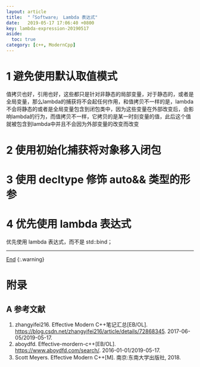 ```yaml
---
layout: article
title:  "「Software」 Lambda 表达式"
date:   2019-05-17 17:06:40 +0800
key: lambda-expression-20190517
aside:
  toc: true
category: [c++, ModernCpp]
---
```


<!--more-->

# 1 避免使用默认取值模式
值拷贝也好，引用也好，这些都只是针对非静态的局部变量，对于静态的，或者是全局变量，那么lambda的捕获将不会起任何作用，和值拷贝不一样的是，lambda不会将静态的或者是全局变量包含到闭包类中，因为这些变量在外部改变后，会影响lambda的行为，而值拷贝不一样，它拷贝的是某一时刻变量的值，此后这个值就被包含到lambda中并且不会因为外部变量的改变而改变


# 2 使用初始化捕获将对象移入闭包

# 3 使用 decltype 修饰 auto&& 类型的形参

# 4 优先使用 lambda 表达式
优先使用 lambda 表达式，而不是 std::bind；

-------------------  
 [End]()
{:.warning}  


# 附录
## A 参考文献
1. zhangyifei216. Effective Modern C++笔记汇总[EB/OL]. <https://blog.csdn.net/zhangyifei216/article/details/72868345>. 2017-06-05/2019-05-17.   
1. aboydfd. Effective-mordern-c++[EB/OL]. <https://www.aboydfd.com/search/>. 2016-01-01/2019-05-17.   
1. Scott Meyers.  Effective Modern C++[M]. 南京:东南大学出版社, 2018.
